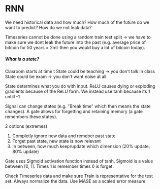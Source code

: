 # RNN

We need historical data and how much? 
How much of the future do we want to predict? 
How do we not leak data? 

Timeseries cannot be done using a random train test split -> we have to make sure we dont leak the future into the past (e.g. average price of bitcoin for 50 years = 2mil then you would buy a lot of bitcoin today).

##### What is a state?
Clasroom starts at time t
State could be teaching -> you don't talk in class 
State could be exam -> you don't want noise at all 

State determines what you do with input. 
ReLU causes dying or exploding gradients because of the ReLU form. We instead use tanh because its 1 untill -1

Signal can change states (e.g. "Break time" which then means the state changes). A gate allows for forgetting and retaining memory (a gate remembers these states).

2 options (extremes)
1. Completly ignore new data and remeber past state 
2. Forget past state, new state is now relevant
3. In between, how much keep/update which dimension (20% update, 80% update)

Gate uses Sigmoid activation function instead of tanh. Sigmoid is a value between [0, 1]. Times 1 is remember times 0 is forget.

Check Timeseries data and make sure Train is representative for the test set. Always normalize the data. Use MASE as a scaled error measure. 
